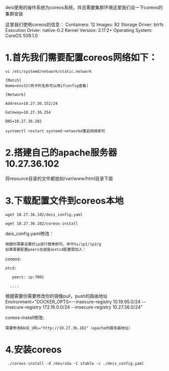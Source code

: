 deis使用的操作系统为coreos系统，并且需要集群环境这里我们谈一下coreos的集群安装

这里我们使用coreos的信息：
    Containers: 12
    Images: 82
    Storage Driver: btrfs
    Execution Driver: native-0.2
    Kernel Version: 3.17.2+
    Operating System: CoreOS 509.1.0

1.首先我们需要配置coreos网络如下：
==============================================================================
    vi /etc/systemd/network/static.network

    [Match]
    Name=ens32(网卡的名称可以用ifconfig查看)

    [Network]

    Address=10.27.36.152/24

    Gateway=10.27.36.254

    DNS=10.27.36.202
 
    systemctl restart systemd-networkd重启网络即可


2.搭建自己的apache服务器 10.27.36.102
==============================================================================

  将resource目录的文件都放如/var/www/html目录下面


3.下载配置文件到coreos本地
==============================================================================
    wget 10.27.36.102/deis_config.yaml

    wget 10.27.36.102/coreos-install

deis_config.yaml修改：

    根据你需要设置的ip进行替换即可，命令%s/ip1/ip2/g
    如果需要配置peers也就是从etcd配置需加入：

   coreos:

    etcd:
  
       peers: ip:7001
     
      ....
 
 根据需要你需要修改你的镜像pull，push的路由地址
  Environment="DOCKER_OPTS=--insecure-registry 10.19.95.0/24 --insecure-registry 172.16.0.0/24  --insecure-registry 
  10.27.36.0/24"

coreos-install修改:

    需要修改BASE_URL="http://10.27.36.102"（apache的服务器地址）


4.安装coreos
==============================================================================
     ./coreos-install -d /dev/sda -C stable -c ./deis_config.yaml 


    
    
